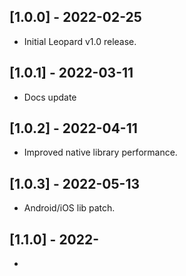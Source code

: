 ## [1.0.0] - 2022-02-25
* Initial Leopard v1.0 release.

## [1.0.1] - 2022-03-11
* Docs update

## [1.0.2] - 2022-04-11
* Improved native library performance.

## [1.0.3] - 2022-05-13
* Android/iOS lib patch.

## [1.1.0] - 2022-
*